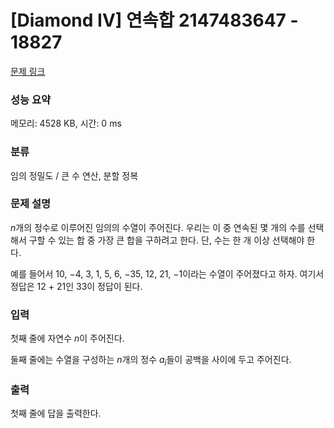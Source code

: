 # [Diamond IV] 연속합 2147483647 - 18827 

[문제 링크](https://www.acmicpc.net/problem/18827) 

### 성능 요약

메모리: 4528 KB, 시간: 0 ms

### 분류

임의 정밀도 / 큰 수 연산, 분할 정복

### 문제 설명

<p><em>n</em>개의 정수로 이루어진 임의의 수열이 주어진다. 우리는 이 중 연속된 몇 개의 수를 선택해서 구할 수 있는 합 중 가장 큰 합을 구하려고 한다. 단, 수는 한 개 이상 선택해야 한다.</p>

<p>예를 들어서 10, −4, 3, 1, 5, 6, −35, 12, 21, −1이라는 수열이 주어졌다고 하자. 여기서 정답은 12 + 21인 33이 정답이 된다.</p>

### 입력 

 <p>첫째 줄에 자연수 <em>n</em>이 주어진다.</p>

<p>둘째 줄에는 수열을 구성하는 <em>n</em>개의 정수 <em>a<sub>i</sub></em>들이 공백을 사이에 두고 주어진다.</p>

### 출력 

 <p>첫째 줄에 답을 출력한다.</p>

